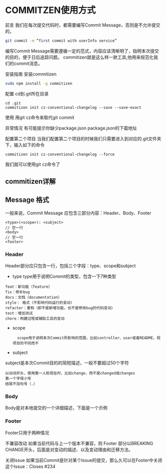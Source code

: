 # COMMITZEN使用方式

前言
我们在每次提交代码时，都需要编写Commit Message，否则是不允许提交的。
```bash
git commit -m “first commit with userInfo service”
```
编写Commit Message需要遵循一定的范式，内容应该清晰明了，指明本次提交的目的，便于日后追踪问题。
commitizen就是这么样一款工具,他用来规范化我们的commit消息。

安装指南
安装commitizen

```bash
sudo npm install -g commitizen
```

配置
cd到.git所在目录

```
cd .git
commitizen init cz-conventional-changelog --save --save-exact
```

使用
用git cz命令来取代git commit

异常情况
有可能提示你缺少package.json
package.json的下载地址

配置第二个项目
当我们配置第二个项目的时候我们只需要进入到对应的.git文件夹下，输入如下的命令

```
commitizen init cz-conventional-changelog --force
```


我们就可以使用git cz命令了

## commitizen详解
## Message 格式
一般来说，Commit Message 应包含三部分内容：Header、Body、Footer

```
<type>(<scope>): <subject>
// 空一行
<body>
// 空一行
<footer>
```


### Header
Header部分应只包含一行，包括三个字段：type、scope和subject

- type type用于说明Commit的类型，包含一下7种类型

```
feat：新功能（feature）
fix：修补bug
docs：文档（documentation）
style： 格式（不影响代码运行的变动）
refactor：重构（即不是新增功能，也不是修改bug的代码变动）
test：增加测试
chore：构建过程或辅助工具的变动
```



- scope

  ```
    scope用于说明本次Commit所影响的范围，比如controller、user或者README，视项目的不同而不
  ```

- subject

subject是本次Commit目的的简短描述，一般不要超过50个字符

    以动词开头，使用第一人称现在时，比如change，而不是changed或changes
    第一个字母小写
    结尾不加句号（.）

### Body
Body是对本地提交的一个详细描述，下面是一个示例

### Footer
Footer只用于两种情况

不兼容改动
如果当前代码与上一个版本不兼容，则 Footer 部分以BREAKING CHANGE开头，后面是对变动的描述、以及变动理由和迁移方法。

关闭Issue
如果当前Commit是针对某个Issue的提交，那么久可以在Footer中关闭这个Issue：Closes #234